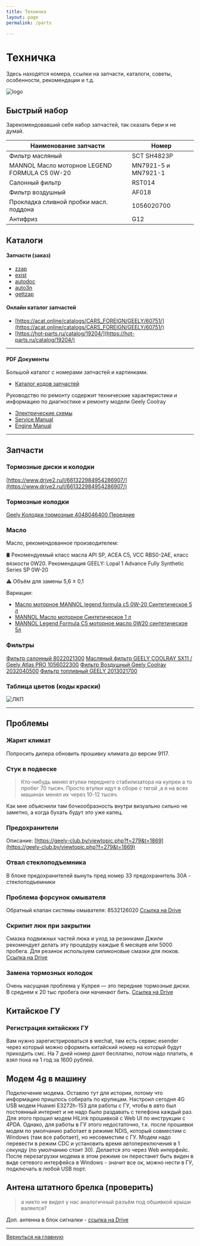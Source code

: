 ```yaml
---
title: Техничка
layout: page
permalink: /parts

---
```


# Техничка
Здесь находятся номера, ссылки на запчасти, каталоги, советы, особенности, рекомендации и т.д.

![logo](../assets/parts.png)

## Быстрый набор

Зарекомендовавший себя набор запчастей, так сказать бери и не думай.

| Наименование запчасти                                 | Номер          |
|-------------------------------------------------------|----------------|
| Фильтр масляный                                       | SCT SH4823P    |
| MANNOL Масло моторное LEGEND FORMULA C5 0W-20         | MN7921-5 и MN7921-1 |
| Салонный фильтр                                       | RST014         |
| Фильтр воздушный                                      | AF018          |
| Прокладка сливной пробки масл. поддона                | 1056020700     |
| Антифриз                                              | G12            |

## Каталоги

#### Запчасти (заказ)
- [zzap](https://www.zzap.ru/)
- [exist](https://www.exist.ru/)
- [autodoc](https://www.autodoc.ru/)
- [auto3n](https://auto3n.ru/)
- [gettzap](https://gettzap.ru/)

#### Онлайн каталог запчастей
- [https://acat.online/catalogs/CARS_FOREIGN/GEELY/60751/](https://acat.online/catalogs/CARS_FOREIGN/GEELY/60751/)
- [https://hot-parts.ru/catalog/19204/](https://hot-parts.ru/catalog/19204/)

------

#### PDF Документы

Большой каталог с номерами запчастей и картинками.

- [Каталог кодов запчастей](https://qttc.github.io/assets/pdf/catalog_parts.pdf)

Руководство по ремонту содержит технические характеристики и информацию по диагностике и ремонту модели Geely Coolray

- [Электрические схемы](https://qttc.github.io/assets/pdf/Принципиальные_электрические_схемы_GEELY_Coolray_SX11.pdf)
- [Service Manual](https://qttc.github.io/assets/pdf/Service_Manual_2019.pdf)
- [Engine Manual](https://qttc.github.io/assets/pdf/Engine_Manual_2019.pdf)

------

## Запчасти

### Тормозные диски и колодки
[https://www.drive2.ru/l/661322984954286907/](https://www.drive2.ru/l/661322984954286907/)

### Тормозные колодки
[Geely Колодки тормозные 4048046400 Передние](https://ozon.ru/t/jYjlMDk)

### Масло

Масло, рекомендованное производителем:

🛢 Рекомендуемый класс масла API SP, ACEA C5, VCC RBS0-2AE, класс вязкости 0W20. 
Рекомендация GEELY: Lopal 1 Advance Fully Synthetic Series SP 0W-20

⚠️ Объём для замены 5,6 ± 0,1

Вариации:
- [Масло моторное MANNOL legend formula c5 0W-20 Синтетическое 5 л](https://ozon.ru/t/nYRd31V )
- [MANNOL Масло моторное Синтетическое 1 л](https://ozon.ru/t/X8byEkD)
- [MANNOL Legend Formula C5 моторное масло 0W20 синтетическое 5л](https://www.wildberries.ru/catalog/81580154/detail.aspx )

### Фильтры

[Фильтр салонный 8022021300](https://ozon.ru/t/P2yEpq2 )
[Масляный фильтр GEELY COOLRAY SX11 / Geely Atlas PRO 1056022300](https://ozon.ru/t/dkNG3XJ )
[Фильтр Воздушный Geely Coolray 2032040500](https://ozon.ru/t/RowNPLL)
[Фильтр топливный GEELY 2013021700](https://ozon.ru/t/nYRd3AL)

### Таблица цветов (коды краски)
![ЛКП](../assets/LKP.jpeg)

---
## Проблемы

### Жарит климат
Попросить дилера обновить прошивку климата до версии 9117.

### Стук в подвеске

> Кто-нибудь менял втулки переднего стабилизатора на кулреи а то пробег 70 тысяч. Просто втулки идут в сборе с тягой ,а я на всех машинах менял их через 10-12 тысяч.

Как мне объяснили там бочкообразность внутри визуально сильно не заметно, а когда бухать будут это уже капец.

### Предохранители
Описание: [https://geely-club.by/viewtopic.php?f=279&t=1869](https://geely-club.by/viewtopic.php?f=279&t=1869)

### Отвал стеклоподъемника

В блоке предохранителей вынуть пред номер 33 предохранитель 30А - стеклоподъемники

### Проблема форсунок омывателя

Обратный клапан системы омывателя: 8532126020
[Ссылка на Drive](https://www.drive2.ru/parts/toyota-lexus/8532126020/B9bjwEAAGmM)

### Скрипит люк при закрытии
Смазка подвижных частей люка и уход за резинками Джили рекомендует делать эту процедуру каждые 6 месяцев или 5000 пробега. Для резинок используем силиконовые смазки для люков.
[Ссылка на Drive](https://www.drive2.ru/l/643905621258679023/) 

### Замена тормозных колодок

Очень насущная проблема у Кулрея — это передние тормозные диски. В среднем к 20 тыс пробега они начинают бить.
[Ссылка на Drive](https://www.drive2.ru/l/663420578262173512/)



## Китайское ГУ 
### Регистрация китайских ГУ

Вам нужно зарегистрироваться в wechat, там есть сервис esender через который можно оформить китайский номер на который будут приходить смс. На 7 дней номер дают бесплатно, потом надо платить, я взял пока на 1 год за 1600 рублей.

## Модем 4g в машину

Подключение модема. 
Оставлю тут для истории, потому что информацию пришлось собирать по крупицам. 
Настроил сегодня 4G USB модем Huawei E3272h-153 для работы с ГУ, чтобы в авто был постоянный интернет и не надо было раздавать с телефона каждый раз. Для этого прошил модем HiLink прошивкой c Web UI по инструкции с 4PDA. Однако, для работы в ГУ этого недостаточно, т.к. после прошивки модем по умолчанию работает в режиме NDIS, который совместим с Windows (там все работает), но несовместим с ГУ. Модем надо перевести в режим CDC и установить время автопереключения в 1 секунду (по умолчанию стоит 30). Делается это через Web интерфейс. После перезагрузки модема в этом режиме он перестанет быть виден в виде сетевого интерфейса в Windows - значит все ок, можно нести в ГУ, подключать в любой USB порт.

## Антена штатного брелка (проверить)

> а никто не видел у нас аналогичный разъём под обшивкой крыши валяется? 

Доп. антенна в блок сигналки - [ссылка на Drive](https://www.drive2.ru/l/666358473331596058/)

------
[Вернуться на главную](https://qttc.github.io/)
